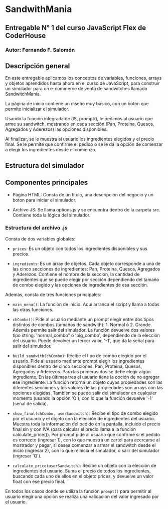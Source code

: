 # SandwithMania
## Entregable N° 1 del curso JavaScript Flex de CoderHouse
### Autor: Fernando F. Salomón

## Descripción general

En este entregable aplicamos los conceptos de variables, funciones, arrays y objetos aprendidos hasta ahora en el curso de JavaScript, para construir un simulador para un e-commerce de venta de sandwitches llamado SandwitchMania. 

La página de inicio contiene un diseño muy básico, con un boton que permite inicializar el simulador.

Usando la función integrada de JS, prompt(), le pedimos al usuario que arme su sandwitch, mostrando en cada sección (Pan, Proteina, Quesos, Agregados y Aderezos) las opciones disponibles.

Al finalizar, se le muestra al usuario los ingredientes elegidos y el precio final. Se le permite que confirme el pedido o se le dá la opción de comenzar a elegir los ingredientes desde el comienzo.

## Estructura del simulador

## Componentes principales

* Página HTML: Consta de un título, una descripción del negocio y un boton para iniciar el simulador.

* Archivo JS: Se llama options.js y se encuentra dentro de la carpeta src. Contiene toda la lógica del simulador.

### Estructura del archivo .js

Consta de dos variables globales:

* ```prices```: Es un objeto con todos los ingredientes disponibles y sus precios.

* ```ingredients```: Es un array de objetos. Cada objeto corresponde a una de las cinco secciones de ingredientes: Pan, Proteina, Quesos, Agregados y Aderezos. Contiene el nombre de la sección, la cantidad de ingredientes que se puede elegir por sección dependiendo del tamaño de combo elegido y las opciones de ingredientes de esa sección.

Además, consta de tres funciones principales:

* ```main_menu()```: La función de inicio. Aquí arranca el script y llama a todas las otras funciones.

* ```chCombo()```: Pide al usuario mediante un prompt elegir entre dos tipos distintos de combos (tamaños de sandwith): 1. Normal ó 2. Grande. Además permite salir del simulador. La función devuelve dos valores tipo string: 'normal_combo" o 'big_combo', dependiendo de la elección del usuario. Puede devolver un tercer valor, '-1', que da la señal para salir del simulador.

* ```build_sandwith(chCombo)```: Recibe el tipo de combo elegido por el usuario. Pide al usuario mediante prompt elegir los ingredientes disponibles dentro de cinco secciones: Pan, Proteina, Quesos, Agregados y Aderezos. Para las primeras dos se debe elegir algún ingrediente. En las últimas tres el usuario tiene la opción de no agregar ese ingrediente. La función retorna un objeto cuyas propiedades son las diferentes secciones y los valores de las propiedades son arrays con las opciones elegidas. También se puede salir del simulador en cualquier momento (usando la opción 'Q'), con lo que la función devuelve '-1' (señal de salida).

* ```show_final(chCombo, userSandwitch)```: Recibe el tipo de combo elegido por el usuario y el objeto con la elección de ingredientes del usuario. Muestra toda la información del pedido en la pantalla, incluido el precio final sin y con IVA (para calcular el precio llama a la función calculate_price()). Por prompt pide al usuario que confirme si el pedido es correcto (ingresar 1), con lo que muestra un cartel para acercarse al mostrador y pagar, si desea comenzar a armar el sandwitch desde el inicio (ingresar 2), con lo que reinicia el simulador, o salir del simulador (ingresar 'Q').

* ```calculate_price(userSandwitch)```: Recibe un objeto con la elección de ingredientes del usuario. Suma el precio de todos los ingredientes, buscando cada uno de ellos en el objeto prices, y devuelve un valor float con ese precio final.

En todos los casos donde se utiliza la función ```prompt()``` para permitir al usuario elegir una opción se realiza una validación del valor ingresado por el usuario.

